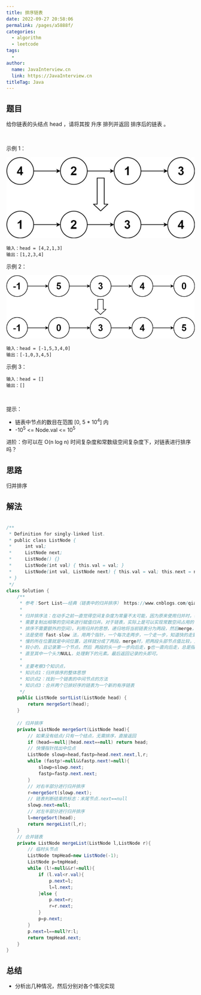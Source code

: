```yaml
---
title: 排序链表
date: 2022-09-27 20:58:06
permalink: /pages/a5888f/
categories:
  - algorithm
  - leetcode
tags:
  - 
author: 
  name: JavaInterview.cn
  link: https://JavaInterview.cn
titleTag: Java
---
```


## 题目

给你链表的头结点 head ，请将其按 升序 排列并返回 排序后的链表 。

 

示例 1：

![](/media/pictures/leetcode/sort_list_1.jpeg)

    输入：head = [4,2,1,3]
    输出：[1,2,3,4]
示例 2：

![](/media/pictures/leetcode/sort_list_2.jpeg)

    输入：head = [-1,5,3,4,0]
    输出：[-1,0,3,4,5]
示例 3：

    输入：head = []
    输出：[]
 

提示：

- 链表中节点的数目在范围 [0, 5 * 10<sup>4</sup>] 内
- -10<sup>5</sup> <= Node.val <= 10<sup>5</sup>

进阶：你可以在 O(n log n) 时间复杂度和常数级空间复杂度下，对链表进行排序吗？


## 思路

归并排序

## 解法
```java

/**
 * Definition for singly-linked list.
 * public class ListNode {
 *     int val;
 *     ListNode next;
 *     ListNode() {}
 *     ListNode(int val) { this.val = val; }
 *     ListNode(int val, ListNode next) { this.val = val; this.next = next; }
 * }
 */
class Solution {
    /**
     * 参考：Sort List——经典（链表中的归并排序） https://www.cnblogs.com/qiaozhoulin/p/4585401.html
     * 
     * 归并排序法：在动手之前一直觉得空间复杂度为常量不太可能，因为原来使用归并时，都是 O(N)的，
     * 需要复制出相等的空间来进行赋值归并。对于链表，实际上是可以实现常数空间占用的（链表的归并
     * 排序不需要额外的空间）。利用归并的思想，递归地将当前链表分为两段，然后merge，分两段的方
     * 法是使用 fast-slow 法，用两个指针，一个每次走两步，一个走一步，知道快的走到了末尾，然后
     * 慢的所在位置就是中间位置，这样就分成了两段。merge时，把两段头部节点值比较，用一个 p 指向
     * 较小的，且记录第一个节点，然后 两段的头一步一步向后走，p也一直向后走，总是指向较小节点，
     * 直至其中一个头为NULL，处理剩下的元素。最后返回记录的头即可。
     * 
     * 主要考察3个知识点，
     * 知识点1：归并排序的整体思想
     * 知识点2：找到一个链表的中间节点的方法
     * 知识点3：合并两个已排好序的链表为一个新的有序链表
     */
    public ListNode sortList(ListNode head) {
        return mergeSort(head);
    }

    // 归并排序
    private ListNode mergeSort(ListNode head){
        // 如果没有结点/只有一个结点，无需排序，直接返回
        if (head==null||head.next==null) return head;
        // 快慢指针找出中位点
        ListNode slowp=head,fastp=head.next.next,l,r;
        while (fastp!=null&&fastp.next!=null){
            slowp=slowp.next;
            fastp=fastp.next.next;
        }
        // 对右半部分进行归并排序
        r=mergeSort(slowp.next);
        // 链表判断结束的标志：末尾节点.next==null
        slowp.next=null;
        // 对左半部分进行归并排序
        l=mergeSort(head);
        return mergeList(l,r);
    }
    // 合并链表
    private ListNode mergeList(ListNode l,ListNode r){
        // 临时头节点
        ListNode tmpHead=new ListNode(-1);
        ListNode p=tmpHead;
        while (l!=null&&r!=null){
            if (l.val<r.val){
                p.next=l;
                l=l.next;
            }else {
                p.next=r;
                r=r.next;
            }
            p=p.next;
        }
        p.next=l==null?r:l;
        return tmpHead.next;
    }
}
```

## 总结

- 分析出几种情况，然后分别对各个情况实现 
